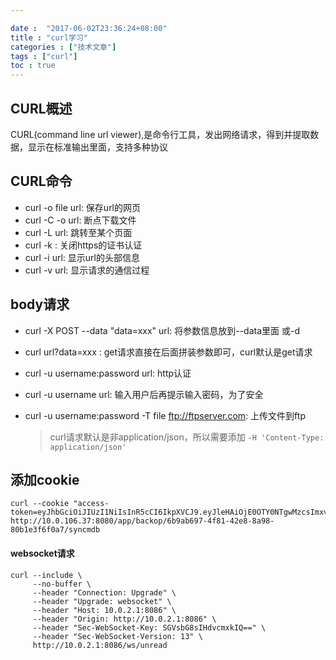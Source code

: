 ```yaml
---

date :  "2017-06-02T23:36:24+08:00" 
title : "curl学习" 
categories : ["技术文章"] 
tags : ["curl"] 
toc : true
---
```


CURL概述
--------

CURL(command line url viewer),是命令行工具，发出网络请求，得到并提取数据，显示在标准输出里面，支持多种协议

CURL命令
--------

-   curl -o file url: 保存url的网页
-   curl -C -o url: 断点下载文件
-   curl -L url: 跳转至某个页面
-   curl -k : 关闭https的证书认证
-   curl -i url: 显示url的头部信息
-   curl -v url: 显示请求的通信过程

body请求
--------

-   curl -X POST --data "data=xxx" url: 将参数信息放到--data里面 或-d
-   curl url?data=xxx : get请求直接在后面拼装参数即可，curl默认是get请求
-   curl -u username:password url: http认证
-   curl -u username url: 输入用户后再提示输入密码，为了安全
-   curl -u username:password -T file <ftp://ftpserver.com>:
    上传文件到ftp
    
    > curl请求默认是非application/json，所以需要添加 `-H 'Content-Type: application/json'`

添加cookie
----------

``` shell
curl --cookie "access-token=eyJhbGciOiJIUzI1NiIsInR5cCI6IkpXVCJ9.eyJleHAiOjE0OTY0NTgwMzcsImxvZ2luTmFtZSI6ImFkbWluIiwibmFtZUNOIjoi57O757uf566h55CG5ZGYIiwidGltZW91dCI6MjQsInVzZXJJZCI6IjU3M2E0Njk4ZTRiMGQ5MDY2OGJjOWYwMyIsInVzZXJOYW1lIjoiYWRtaW4ifQ.DuWu64q_xiTHJFxQ8X9nMlGwFo82UtP_-2axvKgWois"  http://10.0.106.37:8080/app/backop/6b9ab697-4f81-42e8-8a98-80b1e3f6f0a7/syncmdb
```

#### websocket请求

```shell
curl --include \
     --no-buffer \
     --header "Connection: Upgrade" \
     --header "Upgrade: websocket" \
     --header "Host: 10.0.2.1:8086" \
     --header "Origin: http://10.0.2.1:8086" \
     --header "Sec-WebSocket-Key: SGVsbG8sIHdvcmxkIQ==" \
     --header "Sec-WebSocket-Version: 13" \
     http://10.0.2.1:8086/ws/unread
```

